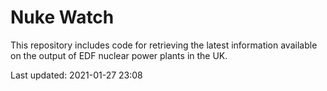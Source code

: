# Nuke Watch

This repository includes code for retrieving the latest information available on the output of EDF nuclear power plants in the UK.

Last updated: 2021-01-27 23:08
